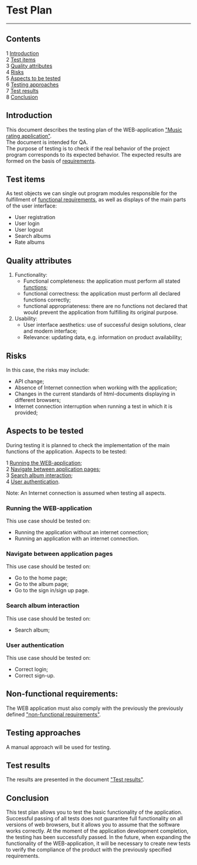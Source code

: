 # Test Plan

---

## Contents

1 [Introduction](#introduction)  
2 [Test items](#test-items)  
3 [Quality attributes](#quality-attributes)  
4 [Risks](#risks)  
5 [Aspects to be tested](#aspects-to-be-tested)  
6 [Testing approaches](#testing-approaches)  
7 [Test results](#test-results)  
8 [Conclusion](#conclusion)

## Introduction

This document describes the testing plan of the WEB-application ["Music rating application"](https://github.com/Serafimka228/Web-Application/tree/main/lab05/web%20application).  
The document is intended for QA.  
The purpose of testing is to check if the real behavior of the project program corresponds to its expected behavior. The expected results are formed on the basis of [requirements](https://github.com/savkunok/RateYourMusic/blob/main/Requirements.md).

## Test items

As test objects we can single out program modules responsible for the fulfillment of [functional requirements](https://github.com/savkunok/RateYourMusic/blob/main/Requirements.md), as well as displays of the main parts of the user interface:

- User registration
- User login
- User logout
- Search albums
- Rate albums

## Quality attributes

1. Functionality:
   - Functional completeness: the application must perform all stated [functions](https://github.com/savkunok/RateYourMusic/blob/main/Requirements.md);
   - functional correctness: the application must perform all declared functions correctly;
   - functional appropriateness: there are no functions not declared that would prevent the application from fulfilling its original purpose.
2. Usability:
   - User interface aesthetics: use of successful design solutions, clear and modern interface;
   - Relevance: updating data, e.g. information on product availability;

## Risks

In this case, the risks may include:

- API change;
- Absence of Internet connection when working with the application;
- Changes in the current standards of html-documents displaying in different browsers;
- Internet connection interruption when running a test in which it is provided;

## Aspects to be tested

During testing it is planned to check the implementation of the main functions of the application. Aspects to be tested:

1 [Running the WEB-application](#running-the-web-application);  
2 [Navigate between application pages](#navigate-between-application-pages);  
3 [Search album interaction](#task-list-interaction);  
4 [User authentication](#user-authentication).

Note: An Internet connection is assumed when testing all aspects.

### Running the WEB-application

This use case should be tested on:

- Running the application without an internet connection;
- Running an application with an internet connection.

### Navigate between application pages

This use case should be tested on:

- Go to the home page;
- Go to the album page;
- Go to the sign in/sign up page.

### Search album interaction

This use case should be tested on:

- Search album;

### User authentication

This use case should be tested on:

- Correct login;
- Correct sign-up.

## Non-functional requirements:

The WEB application must also comply with the previously the previously defined ["non-functional requirements"](https://github.com/savkunok/RateYourMusic/blob/main/Requirements.md).

## Testing approaches

A manual approach will be used for testing.

## Test results

The results are presented in the document ["Test results"](https://github.com/Serafimka228/Web-Application/tree/main/lab05/web%20application/Test%20results.md).

## Conclusion

This test plan allows you to test the basic functionality of the application. Successful passing of all tests does not guarantee full functionality on all versions of web browsers, but it allows you to assume that the software works correctly. At the moment of the application development completion, the testing has been successfully passed. In the future, when expanding the functionality of the WEB-application, it will be necessary to create new tests to verify the compliance of the product with the previously specified requirements.
